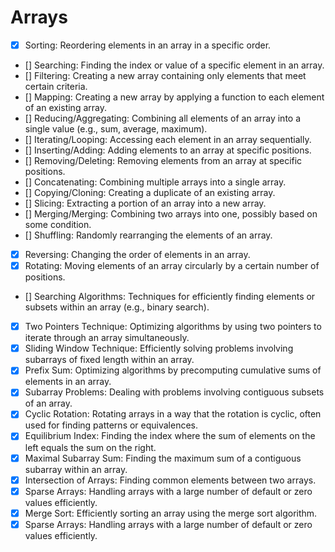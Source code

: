 # Arrays

- [x] Sorting: Reordering elements in an array in a specific order.
- [] Searching: Finding the index or value of a specific element in an array.
- [] Filtering: Creating a new array containing only elements that meet certain criteria.
- [] Mapping: Creating a new array by applying a function to each element of an existing array.
- [] Reducing/Aggregating: Combining all elements of an array into a single value (e.g., sum, average, maximum).
- [] Iterating/Looping: Accessing each element in an array sequentially.
- [] Inserting/Adding: Adding elements to an array at specific positions.
- [] Removing/Deleting: Removing elements from an array at specific positions.
- [] Concatenating: Combining multiple arrays into a single array.
- [] Copying/Cloning: Creating a duplicate of an existing array.
- [] Slicing: Extracting a portion of an array into a new array.
- [] Merging/Merging: Combining two arrays into one, possibly based on some condition.
- [] Shuffling: Randomly rearranging the elements of an array.
- [x] Reversing: Changing the order of elements in an array.
- [x] Rotating: Moving elements of an array circularly by a certain number of positions.
- [] Searching Algorithms: Techniques for efficiently finding elements or subsets within an array (e.g., binary search).
- [x] Two Pointers Technique: Optimizing algorithms by using two pointers to iterate through an array simultaneously.
- [x] Sliding Window Technique: Efficiently solving problems involving subarrays of fixed length within an array.
- [x] Prefix Sum: Optimizing algorithms by precomputing cumulative sums of elements in an array.
- [x] Subarray Problems: Dealing with problems involving contiguous subsets of an array.
- [x] Cyclic Rotation: Rotating arrays in a way that the rotation is cyclic, often used for finding patterns or equivalences.
- [x] Equilibrium Index: Finding the index where the sum of elements on the left equals the sum on the right.
- [x] Maximal Subarray Sum: Finding the maximum sum of a contiguous subarray within an array.
- [x] Intersection of Arrays: Finding common elements between two arrays.
- [x] Sparse Arrays: Handling arrays with a large number of default or zero values efficiently.
- [x] Merge Sort: Efficiently sorting an array using the merge sort algorithm.
- [x] Sparse Arrays: Handling arrays with a large number of default or zero values efficiently.
